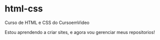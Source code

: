 # html-css
 Curso de HTML e CSS do CursoemVideo

Estou aprendendo a criar sites, e agora vou gerenciar meus repositorios!